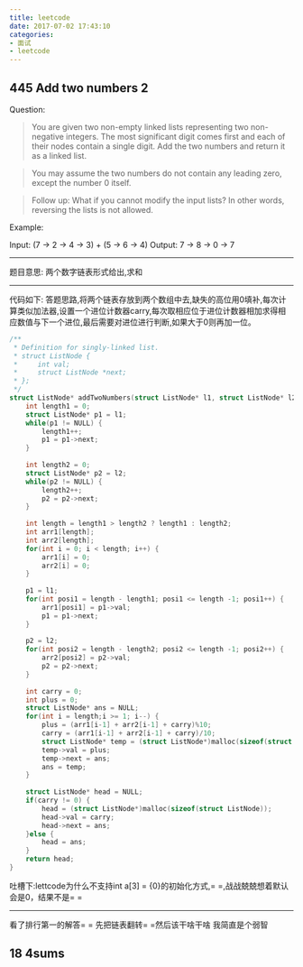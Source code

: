 ```yaml
---
title: leetcode
date: 2017-07-02 17:43:10
categories: 
- 面试
- leetcode
---
```

## 445 Add two numbers 2
Question:
> You are given two non-empty linked lists representing two non-negative integers. The most significant digit comes first and each of their nodes contain a single digit. Add the two numbers and return it as a linked list.

>You may assume the two numbers do not contain any leading zero, except the number 0 itself.

>Follow up:
What if you cannot modify the input lists? In other words, reversing the lists is not allowed.

Example:

Input: (7 -> 2 -> 4 -> 3) + (5 -> 6 -> 4)
Output: 7 -> 8 -> 0 -> 7
***
题目意思:
两个数字链表形式给出,求和
***
代码如下:
答题思路,将两个链表存放到两个数组中去,缺失的高位用0填补,每次计算类似加法器,设置一个进位计数器carry,每次取相应位于进位计数器相加求得相应数值与下一个进位,最后需要对进位进行判断,如果大于0则再加一位。
```C
/**
 * Definition for singly-linked list.
 * struct ListNode {
 *     int val;
 *     struct ListNode *next;
 * };
 */
struct ListNode* addTwoNumbers(struct ListNode* l1, struct ListNode* l2) {
    int length1 = 0;
    struct ListNode* p1 = l1;
    while(p1 != NULL) {
        length1++;
        p1 = p1->next;
    }
    
    int length2 = 0;
    struct ListNode* p2 = l2;
    while(p2 != NULL) {
        length2++;
        p2 = p2->next;
    }
    
    int length = length1 > length2 ? length1 : length2;
    int arr1[length];
    int arr2[length];
    for(int i = 0; i < length; i++) {
        arr1[i] = 0;
        arr2[i] = 0;
    }
    
    p1 = l1;
    for(int posi1 = length - length1; posi1 <= length -1; posi1++) {
        arr1[posi1] = p1->val;
        p1 = p1->next;
    }
    
    p2 = l2;
    for(int posi2 = length - length2; posi2 <= length -1; posi2++) {
        arr2[posi2] = p2->val;
        p2 = p2->next;
    }
    
    int carry = 0;
    int plus = 0;
    struct ListNode* ans = NULL;
    for(int i = length;i >= 1; i--) {
        plus = (arr1[i-1] + arr2[i-1] + carry)%10;
        carry = (arr1[i-1] + arr2[i-1] + carry)/10;
        struct ListNode* temp = (struct ListNode*)malloc(sizeof(struct ListNode));
        temp->val = plus;
        temp->next = ans;
        ans = temp;
    }
    
    struct ListNode* head = NULL;
    if(carry != 0) {
        head = (struct ListNode*)malloc(sizeof(struct ListNode));
        head->val = carry;
        head->next = ans;
    }else {
        head = ans;
    }
    return head;
}
```

吐槽下:lettcode为什么不支持int a[3] = {0}的初始化方式,= =,战战兢兢想着默认会是0，结果不是= =
***
看了排行第一的解答= = 先把链表翻转= =然后该干啥干啥 
我简直是个弱智


## 18 4sums

